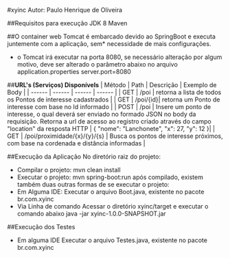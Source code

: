#xyinc
Autor: Paulo Henrique de Oliveira

##Requisitos para execução
JDK 8
Maven

##O container web Tomcat é embarcado devido ao SpringBoot e executa juntemente com a aplicação, sem* necessidade de mais configurações.

* o Tomcat irá executar na porta 8080, se necessário alteração por algum motivo, deve ser alterado o parâmetro abaixo no arquivo application.properties
server.port=8080


##<b>URL's (Serviços) Disponívels</b>
| Método | Path | Descrição | Exemplo de Body |
| ------ | ------ | ------ | ------ |
| GET | /poi | retorna a lista de todos os Pontos de interesse cadastrados |
| GET | /poi/{id}| retorna um Ponto de interesse com base no Id informado |
| POST | /poi | Insere um ponto de interesse, o qual deverá ser enviado no formado JSON no body da requisição. Retorna a url de acesso ao registro criado através do campo "location" da resposta HTTP | {	"nome": "Lanchonete",
                                                                                                                                                                                                             "x": 27,
                                                                                                                                                                                                             "y": 12
                                                                                                                                                                                                         }|
| GET | /poi/proximidade/{x}/{y}/{s} | Busca os pontos de interesse próximos, com base na cordenada e distância informadas |


##Execução da Aplicação
No diretório raiz do projeto:
- Compilar o projeto: mvn clean install
- Executar o projeto: mvn spring-boot:run
após compilado, existem também duas outras formas de se executar o projeto:
- Em Alguma IDE:
	Executar o arquivo Boot.java, existente no pacote br.com.xyinc
- Via Linha de comando
	Acessar o diretório xyinc/target e executar o comando abaixo
		java -jar xyinc-1.0.0-SNAPSHOT.jar	

##Execução dos Testes
- Em alguma IDE
	Executar o arquivo Testes.java, existente no pacote br.com.xyinc
